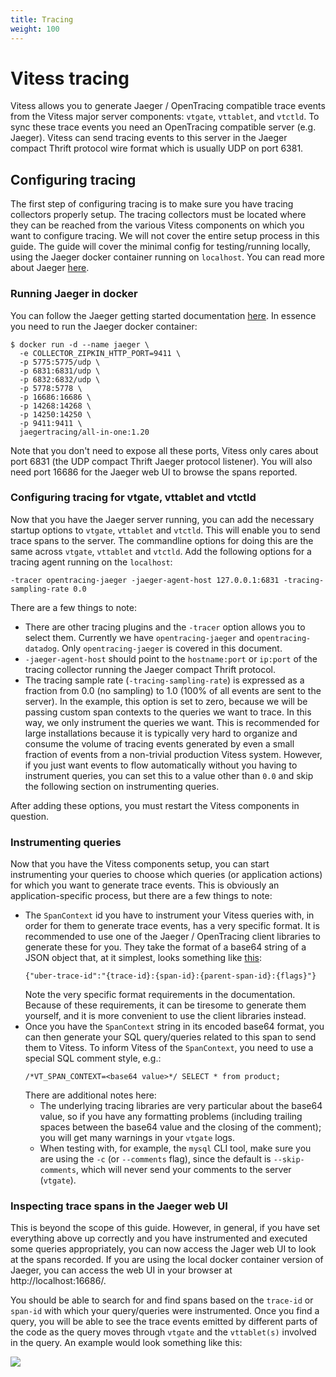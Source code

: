 ```yaml
---
title: Tracing
weight: 100
---
```


# Vitess tracing

Vitess allows you to generate Jaeger / OpenTracing compatible trace events from the Vitess major server components: `vtgate`, `vttablet`, and `vtctld`. To sync these trace events you need an OpenTracing compatible server (e.g. Jaeger). Vitess can send tracing events to this server in the Jaeger compact Thrift protocol wire format which is usually UDP on port 6381.

## Configuring tracing

The first step of configuring tracing is to make sure you have tracing collectors properly setup. The tracing collectors must be located where they can be reached from the various Vitess components on which you want to configure tracing.  We will not cover the entire setup process in this guide. The guide will cover the minimal config for testing/running locally, using the Jaeger docker container running on `localhost`. You can read more about Jaeger [here](https://www.jaegertracing.io/docs/1.20/features/).

### Running Jaeger in docker

You can follow the Jaeger getting started documentation [here](https://www.jaegertracing.io/docs/1.20/getting-started/). In essence you need to run the Jaeger docker container:

``` shell
$ docker run -d --name jaeger \
  -e COLLECTOR_ZIPKIN_HTTP_PORT=9411 \
  -p 5775:5775/udp \
  -p 6831:6831/udp \
  -p 6832:6832/udp \
  -p 5778:5778 \
  -p 16686:16686 \
  -p 14268:14268 \
  -p 14250:14250 \
  -p 9411:9411 \
  jaegertracing/all-in-one:1.20
```

Note that you don't need to expose all these ports, Vitess only cares about port 6831 (the UDP compact Thrift Jaeger protocol listener). You will also need port 16686 for the Jaeger web UI to browse the spans reported.

### Configuring tracing for vtgate, vttablet and vtctld

Now that you have the Jaeger server running, you can add the necessary startup options to `vtgate`, `vttablet` and `vtctld`. This will enable you to send trace spans to the server.  The commandline options for doing this are the same across `vtgate`, `vttablet` and `vtctld`. Add the following options for a tracing agent running on the `localhost`:

``` shell
-tracer opentracing-jaeger -jaeger-agent-host 127.0.0.1:6831 -tracing-sampling-rate 0.0 
```

There are a few things to note:
  * There are other tracing plugins and the `-tracer` option allows you to select them. Currently we have `opentracing-jaeger` and `opentracing-datadog`. Only `opentracing-jaeger` is covered in this document.
  * `-jaeger-agent-host` should point to the `hostname:port` or `ip:port` of the tracing collector running the Jaeger compact Thrift protocol.
  * The tracing sample rate (`-tracing-sampling-rate`) is expressed as a fraction from 0.0 (no sampling) to 1.0 (100% of all events are sent to the server). In the example, this option is set to zero, because we will be passing custom span contexts to the queries we want to trace. In this way, we only instrument the queries we want.  This is recommended for large installations because it is typically very hard to organize and consume the volume of tracing events generated by even a small fraction of events from a non-trivial production Vitess system. However, if you just want events to flow automatically without you having to instrument queries, you can set this to a value other than `0.0` and skip the following section on instrumenting queries.

After adding these options, you must restart the Vitess components in question.

### Instrumenting queries

Now that you have the Vitess components setup, you can start instrumenting your queries to choose which queries (or application actions) for which you want to generate trace events. This is obviously an application-specific process, but there are a few things to note:
  * The `SpanContext` id you have to instrument your Vitess queries with, in order for them to generate trace events, has a very specific format.  It is recommended to use one of the Jaeger / OpenTracing client libraries to generate these for you. They take the format of a base64 string of a JSON object that, at it simplest, looks something like [this](https://www.jaegertracing.io/docs/1.19/client-libraries/#tracespan-identity):
    ``` shell
    {"uber-trace-id":"{trace-id}:{span-id}:{parent-span-id}:{flags}"}
    ```
    Note the very specific format requirements in the documentation. Because of these requirements, it can be tiresome to generate them yourself, and it is more convenient to use the client libraries instead.
  * Once you have the `SpanContext` string in its encoded base64 format, you can then generate your SQL query/queries related to this span to send them to Vitess.  To inform Vitess of the `SpanContext`, you need to use a special SQL comment style, e.g.:
    ``` shell
    /*VT_SPAN_CONTEXT=<base64 value>*/ SELECT * from product;
    ```
    There are additional notes here:
    * The underlying tracing libraries are very particular about the base64 value, so if you have any formatting problems (including trailing spaces between the base64 value and the closing of the comment); you will get many warnings in your `vtgate` logs.
    * When testing with, for example, the `mysql` CLI tool, make sure you are using the `-c` (or `--comments` flag), since the default is `--skip-comments`, which will never send your comments to the server (`vtgate`).

### Inspecting trace spans in the Jaeger web UI

This is beyond the scope of this guide. However, in general, if you have set everything above up correctly and you have instrumented and executed some queries appropriately, you can now access the Jager web UI to look at the spans recorded. If you are using the local docker container version of Jaeger, you can access the web UI in your browser at http://localhost:16686/. 

You should be able to search for and find spans based on the `trace-id` or `span-id` with which your query/queries were instrumented. Once you find a query, you will be able to see the trace events emitted by different
parts of the code as the query moves through `vtgate` and the `vttablet(s)` involved in the query. An example would look something like this:

![](../trace1.png)

